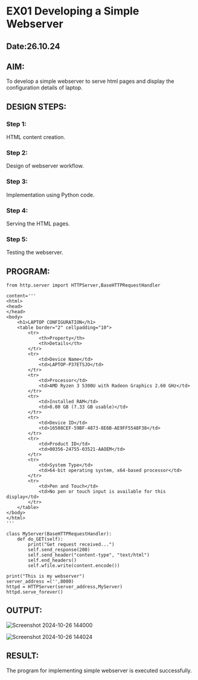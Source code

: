 # EX01 Developing a Simple Webserver
## Date:26.10.24

## AIM:
To develop a simple webserver to serve html pages and display the configuration details of laptop.

## DESIGN STEPS:
### Step 1: 
HTML content creation. 

### Step 2:
Design of webserver workflow.

### Step 3:
Implementation using Python code.

### Step 4:
Serving the HTML pages.

### Step 5:
Testing the webserver.

## PROGRAM:
```
from http.server import HTTPServer,BaseHTTPRequestHandler

content='''
<html>
<head>
</head>
<body>
    <h1>LAPTOP CONFIGURATION</h1>
    <table border="2" cellpadding="10">
        <tr>
            <th>Property</th>
            <th>Details</th>
        </tr>
        <tr>
            <td>Device Name</td>
            <td>LAPTOP-P37ETSJO</td>
        </tr>
        <tr>
            <td>Processor</td>
            <td>AMD Ryzen 3 5300U with Radeon Graphics 2.60 GHz</td>
        </tr>
        <tr>
            <td>Installed RAM</td>
            <td>8.00 GB (7.33 GB usable)</td>
        </tr>
        <tr>
            <td>Device ID</td>
            <td>16508CEF-59BF-4873-8E6B-AE9FF5548F38</td>
        </tr>
        <tr>
            <td>Product ID</td>
            <td>00356-24755-03521-AAOEM</td>
        </tr>
        <tr>
            <td>System Type</td>
            <td>64-bit operating system, x64-based processor</td>
        </tr>
        <tr>
            <td>Pen and Touch</td>
            <td>No pen or touch input is available for this display</td>
        </tr>
    </table>
</body>
</html>
'''

class MyServer(BaseHTTPRequestHandler):
    def do_GET(self):
        print("Get request received...")
        self.send_response(200) 
        self.send_header("content-type", "text/html")       
        self.end_headers()
        self.wfile.write(content.encode())

print("This is my webserver") 
server_address =('',8000)
httpd = HTTPServer(server_address,MyServer)
httpd.serve_forever()
```

## OUTPUT:
![Screenshot 2024-10-26 144000](https://github.com/user-attachments/assets/13f3904d-a166-4a1b-a541-da372b8fed50)

![Screenshot 2024-10-26 144024](https://github.com/user-attachments/assets/11230769-b613-4352-aa8a-f5d6d2d00571)


## RESULT:
The program for implementing simple webserver is executed successfully.
